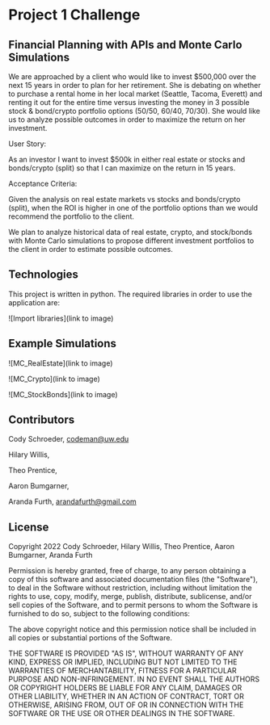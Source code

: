 # Project 1 Challenge

## Financial Planning with APIs and Monte Carlo Simulations

We are approached by a client who would like to invest $500,000 over the next 15 years in order to plan for her retirement. She is debating on whether to purchase a rental home in her local market (Seattle, Tacoma, Everett) and renting it out for the entire time versus investing the money in 3 possible stock & bond/crypto portfolio options (50/50, 60/40, 70/30). She would like us to analyze possible outcomes in order to maximize the return on her investment. 

User Story:

As an investor I want to invest $500k in either real estate or stocks and bonds/crypto (split) so that I can maximize on the return in 15 years.

Acceptance Criteria:

Given the analysis on real estate markets vs stocks and bonds/crypto (split), when the ROI is higher in one of the portfolio options than we would recommend the portfolio to the client. 

We plan to analyze historical data of real estate, crypto, and stock/bonds with Monte Carlo simulations to propose different investment portfolios to the client in order to estimate possible outcomes.


## Technologies

This project is written in python. The required libraries in order to use the application are: 

![Import libraries](link to image)



## Example Simulations

![MC_RealEstate](link to image)

![MC_Crypto](link to image)

![MC_StockBonds](link to image)



## Contributors

Cody Schroeder, codeman@uw.edu

Hilary Willis, 

Theo Prentice,

Aaron Bumgarner, 

Aranda Furth, arandafurth@gmail.com



## License

Copyright 2022 Cody Schroeder, Hilary Willis, Theo Prentice, Aaron Bumgarner, Aranda Furth

Permission is hereby granted, free of charge, to any person obtaining a copy of this software and associated documentation files (the "Software"), to deal in the Software without restriction, including without limitation the rights to use, copy, modify, merge, publish, distribute, sublicense, and/or sell copies of the Software, and to permit persons to whom the Software is furnished to do so, subject to the following conditions:

The above copyright notice and this permission notice shall be included in all copies or substantial portions of the Software.

THE SOFTWARE IS PROVIDED "AS IS", WITHOUT WARRANTY OF ANY KIND, EXPRESS OR IMPLIED, INCLUDING BUT NOT LIMITED TO THE WARRANTIES OF MERCHANTABILITY, FITNESS FOR A PARTICULAR PURPOSE AND NON-INFRINGEMENT. IN NO EVENT SHALL THE AUTHORS OR COPYRIGHT HOLDERS BE LIABLE FOR ANY CLAIM, DAMAGES OR OTHER LIABILITY, WHETHER IN AN ACTION OF CONTRACT, TORT OR OTHERWISE, ARISING FROM, OUT OF OR IN CONNECTION WITH THE SOFTWARE OR THE USE OR OTHER DEALINGS IN THE SOFTWARE.
